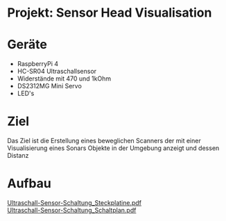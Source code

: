 # Projekt: Sensor Head Visualisation

# Geräte
- RaspberryPi 4
- HC-SR04 Ultraschallsensor
- Widerstände mit 470 und 1kOhm
- DS2312MG Mini Servo
- LED's

# Ziel
Das Ziel ist die Erstellung eines beweglichen Scanners der mit einer Visualisierung eines Sonars Objekte in der Umgebung anzeigt und dessen Distanz

# Aufbau
[Ultraschall-Sensor-Schaltung_Steckplatine.pdf](https://github.com/user-attachments/files/19150460/Ultraschall-Sensor-Schaltung_Steckplatine.pdf) <br>
[Ultraschall-Sensor-Schaltung_Schaltplan.pdf](https://github.com/user-attachments/files/19150462/Ultraschall-Sensor-Schaltung_Schaltplan.pdf)
